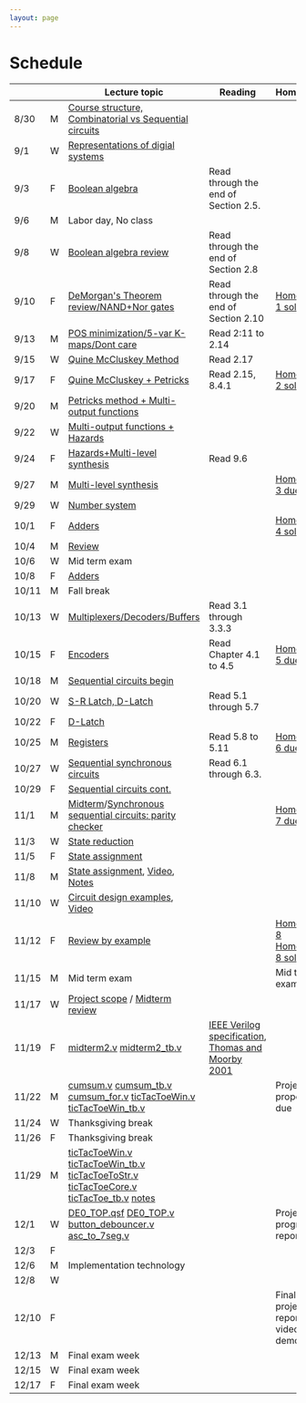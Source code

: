 ```yaml
---
layout: page
---
```

# Schedule

|       |   | Lecture topic                                                                                                                                                                                                                                                                                                                                                                                                                   | Reading                                                                                                                                                                                                                                                                                                                                    | Homework                                                                                                          |
| ----- | - | --------------------------------------------------------------                                                                                                                                                                                                                                                                                                                                                                  | -------------------------------------                                                                                                                                                                                                                                                                                                      | -------------------------                                                                                         |
| 8/30  | M | [Course structure, Combinatorial vs Sequential circuits]({{site.baseurl}}/slides/2021-08-29-what-to-expect-from-the-course.html)                                                                                                                                                                                                                                                                                                |                                                                                                                                                                                                                                                                                                                                            |                                                                                                                   |
| 9/1   | W | [Representations of digial systems]({{site.baseurl}}/slides/2021-09-01-boolean-algebra.html)                                                                                                                                                                                                                                                                                                                                    |                                                                                                                                                                                                                                                                                                                                            |                                                                                                                   |
| 9/3   | F | [Boolean algebra]({{site.baseurl}}/slides/2021-09-03-boolean-algebra.html)                                                                                                                                                                                                                                                                                                                                                      | Read through the end of Section 2.5.                                                                                                                                                                                                                                                                                                       |                                                                                                                   |
| 9/6   | M | Labor day, No class                                                                                                                                                                                                                                                                                                                                                                                                             |                                                                                                                                                                                                                                                                                                                                            |                                                                                                                   |
| 9/8   | W | [Boolean algebra review]({{site.baseurl}}/slides/2021-09-08-designing-circuits.html)                                                                                                                                                                                                                                                                                                                                            | Read through the end of Section 2.8                                                                                                                                                                                                                                                                                                        |                                                                                                                   |
| 9/10  | F | [DeMorgan's Theorem review/NAND+Nor gates]({{site.baseurl}}/slides/2021-09-10-designing-circuits.html)                                                                                                                                                                                                                                                                                                                          | Read through the end of Section 2.10                                                                                                                                                                                                                                                                                                       | [Homework 1 solution]({{site.baseurl}}/homeworks/hw1/hw1sol.pdf)                                                  |
| 9/13  | M | [POS minimization/5-var K-maps/Dont care]({{site.baseurl}}/slides/2021-09-13-five-var-dont-care.html)                                                                                                                                                                                                                                                                                                                           | Read 2:11 to 2.14                                                                                                                                                                                                                                                                                                                          |                                                                                                                   |
| 9/15  | W | [Quine McCluskey Method]({{site.baseurl}}/slides/2021-09-15-quine-mccluskey.html)                                                                                                                                                                                                                                                                                                                                               | Read 2.17                                                                                                                                                                                                                                                                                                                                  |                                                                                                                   |
| 9/17  | F | [Quine McCluskey + Petricks]({{site.baseurl}}/slides/2021-09-17-quine-mccluskey-petricks.html)                                                                                                                                                                                                                                                                                                                                  | Read 2.15, 8.4.1                                                                                                                                                                                                                                                                                                                           | [Homework 2 solution]({{site.baseurl}}/homeworks/hw2/hw2sol.pdf)                                                  |
| 9/20  | M | [Petricks method + Multi-output functions]({{site.baseurl}}/slides/2021-09-20-petricks-hw-review.html)                                                                                                                                                                                                                                                                                                                          |                                                                                                                                                                                                                                                                                                                                            |                                                                                                                   |
| 9/22  | W | [Multi-output functions + Hazards]({{site.baseurl}}/slides/2021-09-22-multi-output-functions-hazards.html)                                                                                                                                                                                                                                                                                                                      |                                                                                                                                                                                                                                                                                                                                            |                                                                                                                   |
| 9/24  | F | [Hazards+Multi-level synthesis]({{site.baseurl}}/slides/2021-09-24-hazards-multi-level-synthesis.html)                                                                                                                                                                                                                                                                                                                          | Read 9.6                                                                                                                                                                                                                                                                                                                                   |                                                                                                                   |
| 9/27  | M | [Multi-level synthesis]({{site.baseurl}}/slides/2021-09-27-multi-level-synthesis.html)                                                                                                                                                                                                                                                                                                                                          |                                                                                                                                                                                                                                                                                                                                            | [Homework 3 due]({{site.baseurl}}/homeworks/hw3/hw3.pdf)                                                          |
| 9/29  | W | [Number system]({{site.baseurl}}/slides/2021-09-29-place-value-number-system.html)                                                                                                                                                                                                                                                                                                                                              |                                                                                                                                                                                                                                                                                                                                            |                                                                                                                   |
| 10/1  | F | [Adders]({{site.baseurl}}/slides/2021-10-01-half-full-adder.html)                                                                                                                                                                                                                                                                                                                                                               |                                                                                                                                                                                                                                                                                                                                            | [Homework 4 solutions]({{site.baseurl}}/homeworks/hw4/hw4sol.pdf)                                                 |
| 10/4  | M | [Review]({{site.baseurl}}/slides/2021-10-04-review-half-full-adder.html)                                                                                                                                                                                                                                                                                                                                                        |                                                                                                                                                                                                                                                                                                                                            |                                                                                                                   |
| 10/6  | W | Mid term exam                                                                                                                                                                                                                                                                                                                                                                                                                   |                                                                                                                                                                                                                                                                                                                                            |                                                                                                                   |
| 10/8  | F | [Adders]({{site.baseurl}}/slides/2021-10-08-adders.html)                                                                                                                                                                                                                                                                                                                                                                        |                                                                                                                                                                                                                                                                                                                                            |                                                                                                                   |
| 10/11 | M | Fall break                                                                                                                                                                                                                                                                                                                                                                                                                      |                                                                                                                                                                                                                                                                                                                                            |                                                                                                                   |
| 10/13 | W | [Multiplexers/Decoders/Buffers]({{site.baseurl}}/slides/2021-10-13-building-blocks.html)                                                                                                                                                                                                                                                                                                                                        | Read 3.1 through 3.3.3                                                                                                                                                                                                                                                                                                                     |                                                                                                                   |
| 10/15 | F | [Encoders]({{site.baseurl}}/slides/2021-10-15-flip-flops.html)                                                                                                                                                                                                                                                                                                                                                                  | Read Chapter 4.1 to 4.5                                                                                                                                                                                                                                                                                                                    | [Homework 5 due]({{site.baseurl}}/homeworks/hw5/hw5.pdf)                                                          |
| 10/18 | M | [Sequential circuits begin]({{site.baseurl}}/slides/2021-10-18-flip-flops.html)                                                                                                                                                                                                                                                                                                                                                 |                                                                                                                                                                                                                                                                                                                                            |                                                                                                                   |
| 10/20 | W | [S-R Latch, D-Latch]({{site.baseurl}}/slides/2021-10-20-SR-D-latch.html)                                                                                                                                                                                                                                                                                                                                                        | Read 5.1 through 5.7                                                                                                                                                                                                                                                                                                                       |                                                                                                                   |
| 10/22 | F | [D-Latch]({{site.baseurl}}/slides/2021-10-22-D-latch.html)                                                                                                                                                                                                                                                                                                                                                                      |                                                                                                                                                                                                                                                                                                                                            |                                                                                                                   |
| 10/25 | M | [Registers]({{site.baseurl}}/slides/2021-10-25-registers-counters.html)                                                                                                                                                                                                                                                                                                                                                         | Read 5.8 to 5.11                                                                                                                                                                                                                                                                                                                           | [Homework 6 due]({{site.baseurl}}/homeworks/hw6/hw6.pdf)                                                          |
| 10/27 | W | [Sequential synchronous circuits]({{site.baseurl}}/slides/2021-10-27-seq-circuits.html)                                                                                                                                                                                                                                                                                                                                         | Read 6.1 through 6.3.                                                                                                                                                                                                                                                                                                                      |                                                                                                                   |
| 10/29 | F | [Sequential circuits cont.]({{site.baseurl}}/slides/2021-10-29-seq-circuits-ex2.html)                                                                                                                                                                                                                                                                                                                                           |                                                                                                                                                                                                                                                                                                                                            |                                                                                                                   |
| 11/1  | M | [Midterm]({{site.baseurl}}/exam/midterm-exam-oct-6th.pdf.pdf)/[Synchronous sequential circuits: parity checker]({{site.baseurl}}/slides/2021-11-01-seq-circuits-ex2.html)                                                                                                                                                                                                                                                       |                                                                                                                                                                                                                                                                                                                                            | [Homework 7 due]({{site.baseurl}}/homeworks/hw7/hw7.pdf)                                                          |
| 11/3  | W | [State reduction]({{site.baseurl}}/slides/2021-11-03-state-reduction.html)                                                                                                                                                                                                                                                                                                                                                      |                                                                                                                                                                                                                                                                                                                                            |                                                                                                                   |
| 11/5  | F | [State assignment]({{site.baseurl}}/slides/2021-11-05-state-assignment.html)                                                                                                                                                                                                                                                                                                                                                    |                                                                                                                                                                                                                                                                                                                                            |                                                                                                                   |
| 11/8  | M | [State assignment]({{site.baseurl}}/slides/2021-11-08-state-assignment.html), [Video](https://youtu.be/2f0xy_taBLo), [Notes]({{site.baseurl}}/slides/2021-11-08-state-assignment_files/2021-11-08-Note-12-20.pdf)                                                                                                                                                                                                               |                                                                                                                                                                                                                                                                                                                                            |                                                                                                                   |
| 11/10 | W | [Circuit design examples]({{site.baseurl}}/slides/2021-11-10-seq-circuit-example_files/seq-detector-0010-0001.pdf), [Video](https://youtu.be/582ZU5Z-GTc)                                                                                                                                                                                                                                                                       |                                                                                                                                                                                                                                                                                                                                            |                                                                                                                   |
| 11/12 | F | [Review by example]({{site.baseurl}}/slides/2021-11-12-seq-circuit-example_files/2021-11-12-Note-08-04.pdf)                                                                                                                                                                                                                                                                                                                     |                                                                                                                                                                                                                                                                                                                                            | [Homework 8]({{site.baseurl}}/homeworks/hw8/hw8.pdf) [Homework 8 sol]({{site.baseurl}}/homeworks/hw8/hw8-sol.pdf) |
| 11/15 | M | Mid term exam                                                                                                                                                                                                                                                                                                                                                                                                                   |                                                                                                                                                                                                                                                                                                                                            | Mid term exam                                                                                                     |
| 11/17 | W | [Project scope]({{site.baseurl}}/lab_pdfs/ECE275_Lab_Final_Project.pdf) / [Midterm review]({{site.baseurl}}/exam/midterm-nov-12-sol.pdf)                                                                                                                                                                                                                                                                                        |                                                                                                                                                                                                                                                                                                                                            |                                                                                                                   |
| 11/19 | F | [midterm2.v]({{site.baseurl}}/verilog/midterm2.v) [midterm2_tb.v]({{site.baseurl}}/verilog/midterm2_tb.v)                                                                                                                                                                                                                                                                                                                       | [IEEE Verilog specification](https://ieeexplore.ieee.org/document/1620780), [Thomas and Moorby 2001](https://cloudflare-ipfs.com/ipfs/bafykbzaceaupfi7stozm65oulnvajjacvqamo2myi3gygwj7su3qp7vfexlyg?filename=Thomas%20D.E.%2C%20Moorby%20P.R.%20-%20The%20Verilog%20Hardware%20Description%20Language-Kluwer%20Academic%20%282002%29.pdf) |                                                                                                                   |
| 11/22 | M | [cumsum.v]({{site.baseurl}}/verilog/sum/cumsum.v) [cumsum_tb.v]({{site.baseurl}}/verilog/sum/cumsum_tb.v) [cumsum_for.v]({{site.baseurl}}/verilog/sum/cumsum_for.v) [ticTacToeWin.v]({{site.baseurl}}/verilog/tic-tac-toe/ticTacToeWin.v) [ticTacToeWin_tb.v]({{site.baseurl}}/verilog/tic-tac-toe/ticTacToeWin_tb.v)                                                                                                           |                                                                                                                                                                                                                                                                                                                                            | Project proposals due                                                                                             |
| 11/24 | W | Thanksgiving break                                                                                                                                                                                                                                                                                                                                                                                                              |                                                                                                                                                                                                                                                                                                                                            |                                                                                                                   |
| 11/26 | F | Thanksgiving break                                                                                                                                                                                                                                                                                                                                                                                                              |                                                                                                                                                                                                                                                                                                                                            |                                                                                                                   |
| 11/29 | M | [ticTacToeWin.v]({{site.baseurl}}/verilog/tic-tac-toe/ticTacToeWin.v) [ticTacToeWin_tb.v]({{site.baseurl}}/verilog/tic-tac-toe/ticTacToeWin_tb.v) [ticTacToeToStr.v]({{site.baseurl}}/verilog/tic-tac-toe/ticTacToeToStr.v) [ticTacToeCore.v]({{site.baseurl}}/verilog/tic-tac-toe/ticTacToeCore.v) [ticTacToe_tb.v]({{site.baseurl}}/verilog/tic-tac-toe/ticTacToe_tb.v) [notes]({{site.baseurl}}/slides/2021-11-29-notes.pdf) |                                                                                                                                                                                                                                                                                                                                            |                                                                                                                   |
| 12/1  | W | [DE0_TOP.qsf]({{site.baseurl}}/lab_pdfs/DE0_TOP.qsf) [DE0_TOP.v]({{site.baseurl}}/verilog/de0-debouncing/DE0_TOP.v) [button_debouncer.v]({{site.baseurl}}/verilog/de0-debouncing/button_debouncer.v) [asc_to_7seg.v]({{site.baseurl}}/verilog/de0-debouncing/asc_to_7seg.v)                                                                                                                                                |                                                                                                                                                                                                                                                                                                                                            | Project progress report 1                                                                                         |
| 12/3  | F |                                                                                                                                                                                                                                                                                                                                                                                                                                 |                                                                                                                                                                                                                                                                                                                                            |                                                                                                                   |
| 12/6  | M | Implementation technology                                                                                                                                                                                                                                                                                                                                                                                                       |                                                                                                                                                                                                                                                                                                                                            |                                                                                                                   |
| 12/8  | W |                                                                                                                                                                                                                                                                                                                                                                                                                                 |                                                                                                                                                                                                                                                                                                                                            |                                                                                                                   |
| 12/10 | F |                                                                                                                                                                                                                                                                                                                                                                                                                                 |                                                                                                                                                                                                                                                                                                                                            | Final project report + video demo due                                                                             |
| 12/13 | M | Final exam week                                                                                                                                                                                                                                                                                                                                                                                                                 |                                                                                                                                                                                                                                                                                                                                            |                                                                                                                   |
| 12/15 | W | Final exam week                                                                                                                                                                                                                                                                                                                                                                                                                 |                                                                                                                                                                                                                                                                                                                                            |                                                                                                                   |
| 12/17 | F | Final exam week                                                                                                                                                                                                                                                                                                                                                                                                                 |                                                                                                                                                                                                                                                                                                                                            |                                                                                                                   |
